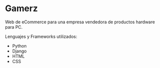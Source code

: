 # Gamerz

Web de eCommerce para una empresa vendedora de productos hardware para PC.

Lenguajes y Frameworks utilizados:
- Python
- Django
- HTML
- CSS
